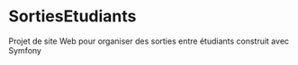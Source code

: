 # SortiesEtudiants
Projet de site Web pour organiser des sorties entre étudiants construit avec Symfony
